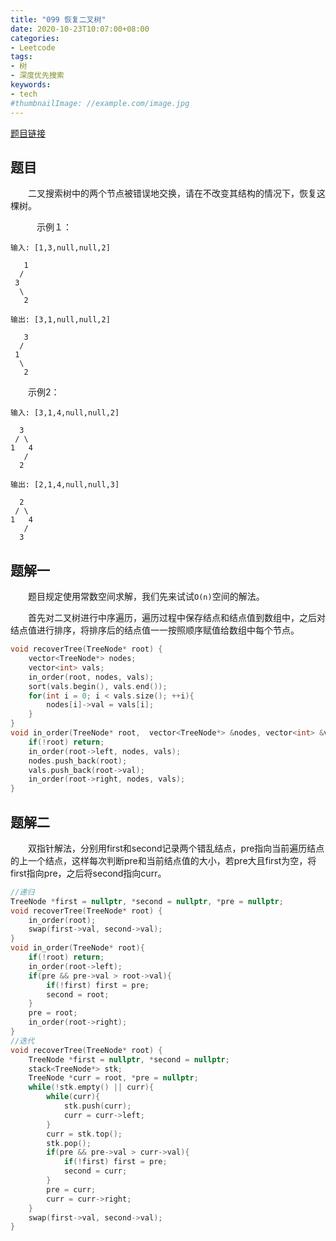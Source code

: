 ```yaml
---
title: "099 恢复二叉树"
date: 2020-10-23T10:07:00+08:00
categories:
- Leetcode
tags:
- 树
- 深度优先搜索
keywords:
- tech
#thumbnailImage: //example.com/image.jpg
---
```

[题目链接](https://leetcode-cn.com/problems/recover-binary-search-tree/)
<!--more-->
## 题目
　　二叉搜索树中的两个节点被错误地交换，请在不改变其结构的情况下，恢复这棵树。

　　　示例１：
```
输入: [1,3,null,null,2]

   1
  /
 3
  \
   2

输出: [3,1,null,null,2]

   3
  /
 1
  \
   2
```

　　示例2：
```
输入: [3,1,4,null,null,2]

  3
 / \
1   4
   /
  2

输出: [2,1,4,null,null,3]

  2
 / \
1   4
   /
  3
```

## 题解一
　　题目规定使用常数空间求解，我们先来试试`O(n)`空间的解法。

　　首先对二叉树进行中序遍历，遍历过程中保存结点和结点值到数组中，之后对结点值进行排序，将排序后的结点值一一按照顺序赋值给数组中每个节点。

```cpp
void recoverTree(TreeNode* root) {
    vector<TreeNode*> nodes;
    vector<int> vals;
    in_order(root, nodes, vals);
    sort(vals.begin(), vals.end());
    for(int i = 0; i < vals.size(); ++i){
        nodes[i]->val = vals[i];
    }
}
void in_order(TreeNode* root,  vector<TreeNode*> &nodes, vector<int> &vals){
    if(!root) return;
    in_order(root->left, nodes, vals);
    nodes.push_back(root);
    vals.push_back(root->val);
    in_order(root->right, nodes, vals);
}
```

## 题解二
　　双指针解法，分别用first和second记录两个错乱结点，pre指向当前遍历结点的上一个结点，这样每次判断pre和当前结点值的大小，若pre大且first为空，将first指向pre，之后将second指向curr。

```cpp
//递归
TreeNode *first = nullptr, *second = nullptr, *pre = nullptr;
void recoverTree(TreeNode* root) {
    in_order(root);
    swap(first->val, second->val);
}
void in_order(TreeNode* root){
    if(!root) return;
    in_order(root->left);
    if(pre && pre->val > root->val){
        if(!first) first = pre;
        second = root;
    }
    pre = root;
    in_order(root->right);
}
//迭代
void recoverTree(TreeNode* root) {
    TreeNode *first = nullptr, *second = nullptr;
    stack<TreeNode*> stk;
    TreeNode *curr = root, *pre = nullptr;
    while(!stk.empty() || curr){
        while(curr){
            stk.push(curr);
            curr = curr->left;
        }
        curr = stk.top();
        stk.pop();
        if(pre && pre->val > curr->val){
            if(!first) first = pre;
            second = curr;
        }
        pre = curr;
        curr = curr->right;
    }
    swap(first->val, second->val);
}
```
　　